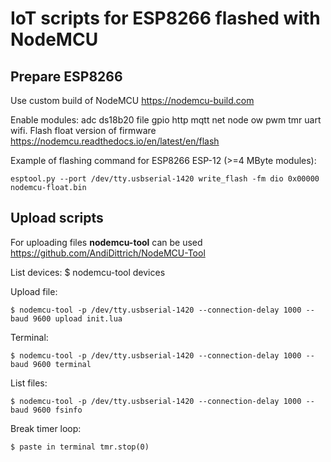 # IoT scripts for ESP8266 flashed with NodeMCU

## Prepare ESP8266
Use custom build of NodeMCU https://nodemcu-build.com

Enable modules: adc ds18b20 file gpio http mqtt net node ow pwm tmr uart wifi.
Flash float version of firmware https://nodemcu.readthedocs.io/en/latest/en/flash

Example of flashing command for  ESP8266 ESP-12 (>=4 MByte modules):
```
esptool.py --port /dev/tty.usbserial-1420 write_flash -fm dio 0x00000 nodemcu-float.bin 
```

## Upload scripts

For uploading files **nodemcu-tool** can be used https://github.com/AndiDittrich/NodeMCU-Tool

List devices:
$ nodemcu-tool devices

Upload file:
```
$ nodemcu-tool -p /dev/tty.usbserial-1420 --connection-delay 1000 --baud 9600 upload init.lua
```

Terminal:
```
$ nodemcu-tool -p /dev/tty.usbserial-1420 --connection-delay 1000 --baud 9600 terminal
```

List files:
```
$ nodemcu-tool -p /dev/tty.usbserial-1420 --connection-delay 1000 --baud 9600 fsinfo
```

Break timer loop:
```
$ paste in terminal tmr.stop(0)
```
